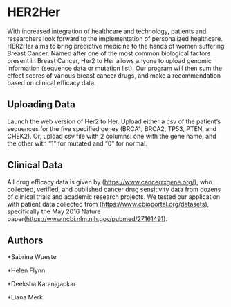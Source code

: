 # HER2Her



With increased integration of healthcare and technology, patients and researchers look forward to the implementation of personalized healthcare. HER2Her aims to bring predictive medicine to the hands of women suffering Breast Cancer. Named after one of the most common biological factors present in Breast Cancer, Her2 to Her allows anyone to upload genomic information (sequence data or mutation list). Our program will then sum the effect scores of various breast cancer drugs, and make a recommendation based on clinical efficacy data.



## Uploading Data



Launch the web version of Her2 to Her. Upload either a csv of the patient’s sequences for the five specified genes (BRCA1, BRCA2, TP53, PTEN, and CHEK2). Or, upload csv file with 2 columns: one with the gene name, and the other with “1” for mutated and “0” for normal. 



## Clinical Data



All drug efficacy data is given by (<https://www.cancerrxgene.org/>), who collected, verified, and published cancer drug sensitivity data from dozens of clinical trials and academic research projects. We tested our application with patient data collected from (<https://www.cbioportal.org/datasets>), specifically the May 2016 Nature paper(<https://www.ncbi.nlm.nih.gov/pubmed/27161491>).



## Authors



*Sabrina Wueste

*Helen Flynn

*Deeksha Karanjgaokar

*Liana Merk
